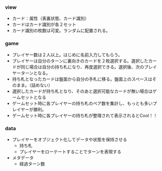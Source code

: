 ### view
- カード：属性（表裏状態、カード識別）
- カードはカード識別が各２セット
- カード識別の枚数は可変。ランダムに配置される。

### game
- プレイヤー数は２人以上。はじめに名前入力してもらう。
- プレイヤーは自分のターンに裏向きのカードを２枚選択する。選択したカードが同じ場合は自分の持ち札になり、再度選択できる。選択後、次のプレイヤーターンとなる。
- 持ち札となったカードは盤面から自分の手札に移る。盤面上のスペースはそのまま。（詰めない）
- 選択したカードが持ち札となり、そのあと選択可能なカードが無い場合はゲームセットとなる
- ゲームセット時に各プレイヤーの持ち札のペア数を集計し、もっとも多いプレイヤーが勝利。
- ゲームセット時に各プレイヤーの持ち札が整理されて表示されるとCool！！

### data
- プレイヤーをオブジェクト化してデータや状態を保持させる
    - 持ち札
    - プレイヤーをローテートすることでターンを表現する
- メタデータ
    - 経過ターン数